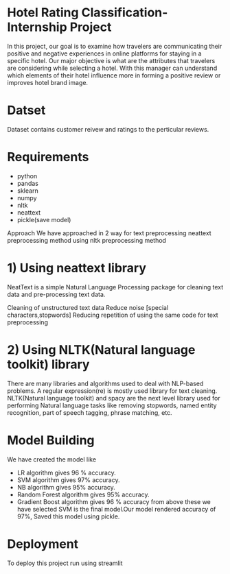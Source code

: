 # Hotel Rating Classification-Internship Project
In this project, our goal is to examine how travelers are communicating their positive and negative experiences in online platforms for staying in a specific hotel. Our major objective is what are the attributes that travelers are considering while selecting a hotel. With this manager can understand which elements of their hotel influence more in forming a positive review or improves hotel brand image.

# Datset
Dataset contains customer reivew and ratings to the perticular reviews.

# Requirements
* python
* pandas
* sklearn
* numpy
* nltk
* neattext
* pickle(save model)

 
 Approach
We have approached in 2 way for text preprocessing
neattext preprocessing method
using nltk preprocessing method
# 1) Using neattext library
NeatText is a simple Natural Language Processing package for cleaning text data and pre-processing text data.

Cleaning of unstructured text data
Reduce noise [special characters,stopwords]
Reducing repetition of using the same code for text preprocessing
# 2) Using NLTK(Natural language toolkit) library
There are many libraries and algorithms used to deal with NLP-based problems. A regular expression(re) is mostly used library for text cleaning. NLTK(Natural language toolkit) and spacy are the next level library used for performing Natural language tasks like removing stopwords, named entity recognition, part of speech tagging, phrase matching, etc.

# Model Building
We have created the model like 
* LR algorithm gives 96 % accuracy.
* SVM algorithm gives  97% accuracy.
* NB algorithm gives 95%  accuracy.
* Random Forest algorithm gives 95% accuracy.
* Gradient Boost algorithm gives 96 % accuracy
  from above these we have selected SVM is the final model.Our model rendered accuracy of 97%, Saved this model using pickle.

# Deployment
To deploy this project run using streamlit
